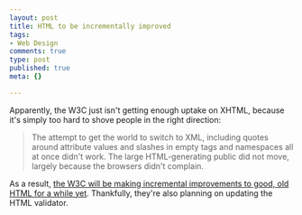 ```yaml
--- 
layout: post
title: HTML to be incrementally improved
tags: 
- Web Design
comments: true
type: post
published: true
meta: {}

---
```

Apparently, the W3C just isn't getting enough uptake on XHTML, because it's simply too hard to shove people in the right direction:
  <blockquote>The attempt to get the world to switch to XML, including quotes around attribute values and slashes in empty tags and namespaces all at once didn't work. The large HTML-generating public did not move, largely because the browsers didn't complain.</blockquote>

  As a result, <a href="http://dig.csail.mit.edu/breadcrumbs/node/166">the W3C will be making incremental improvements to good, old HTML for a while yet</a>. Thankfully, they're also planning on updating the HTML validator.
